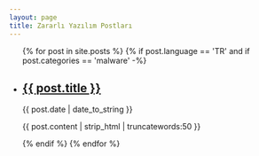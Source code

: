 ```yaml
---
layout: page
title: Zararlı Yazılım Postları
---
```


<ul >
    {% for post in site.posts %}
      {% if post.language == 'TR' and if post.categories == 'malware' -%}
        <li>
            <h2><a href="{{ post.url | prepend: site.baseurl | replace: '//', '/' }}">{{ post.title }}</a></h2>
            <time datetime="{{ post.date | date_to_xmlschema }}">{{ post.date | date_to_string }}</time>
            <p>{{ post.content | strip_html | truncatewords:50 }}</p>
        </li>
      {% endif %}
    {% endfor %}
</ul>